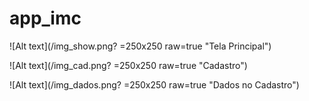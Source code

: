 # app_imc


![Alt text](/img_show.png? =250x250 raw=true "Tela Principal")

![Alt text](/img_cad.png? =250x250 raw=true "Cadastro")

![Alt text](/img_dados.png? =250x250 raw=true "Dados no Cadastro")
